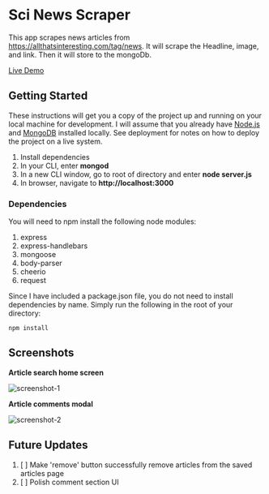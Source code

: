 # Sci News Scraper

This app scrapes news articles from https://allthatsinteresting.com/tag/news. It will scrape the Headline, image, and link. Then it will store to the mongoDb.

[Live Demo](https://news-scraper-npr.herokuapp.com/)

## Getting Started

These instructions will get you a copy of the project up and running on your local machine for development. I will assume that you already have [Node.js](https://nodejs.org/en/) and [MongoDB](https://www.mongodb.com/) installed locally. See deployment for notes on how to deploy the project on a live system.

1. Install dependencies
2. In your CLI, enter **mongod**
3. In a new CLI window, go to root of directory and enter **node server.js**
4. In browser, navigate to **http://localhost:3000**

### Dependencies

You will need to npm install the following node modules:

1. express
2. express-handlebars
3. mongoose
4. body-parser
5. cheerio
6. request

Since I have included a package.json file, you do not need to install dependencies by name. Simply run the following in the root of your directory:

```
npm install
```


## Screenshots

**Article search home screen**

![screenshot-1](https://i.imgur.com/VhR7fas.png)

**Article comments modal**

![screenshot-2](https://i.imgur.com/uHUyrhi.png)

## Future Updates

1. [ ] Make 'remove' button successfully remove articles from the saved articles page
2. [ ] Polish comment section UI